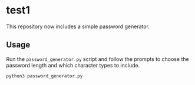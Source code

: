 # test1

This repository now includes a simple password generator.

## Usage

Run the `password_generator.py` script and follow the prompts to choose the password length and which character types to include.

```bash
python3 password_generator.py
```
